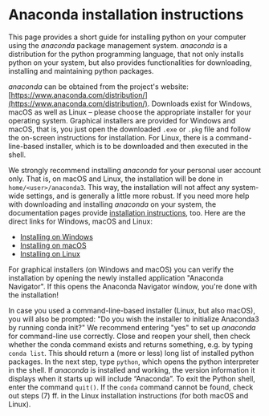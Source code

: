 # Anaconda installation instructions

This page provides a short guide for installing python on your computer using
the _anaconda_ package management system. _anaconda_ is a distribution for the
python programming language, that not only installs python on your system, but
also provides functionalities for downloading, installing and maintaining python
packages.

_anaconda_ can be obtained from the project's website:
[https://www.anaconda.com/distribution/](https://www.anaconda.com/distribution/).
Downloads exist for Windows, macOS as well as Linux – please choose the
appropriate installer for your operating system. Graphical installers are
provided for Windows and macOS, that is, you just open the downloaded `.exe` or
`.pkg` file and follow the on-screen instructions for installation. For Linux,
there is a command-line-based installer, which is to be downloaded and then
executed in the shell.

We strongly recommend installing _anaconda_ for your personal user account only.
That is, on macOS and Linux, the installation will be done in
`home/<user>/anaconda3`. This way, the installation will not affect any
system-wide settings, and is generally a little more robust. If you need more
help with downloading and installing _anaconda_ on your system, the documentation
pages provide [installation
instructions](https://docs.anaconda.com/anaconda/install/), too. Here are the
direct links for Windows, macOS and Linux:

* [Installing on Windows](https://docs.anaconda.com/anaconda/install/windows/)
* [Installing on macOS](https://docs.anaconda.com/anaconda/install/mac-os/)
* [Installing on Linux](https://docs.anaconda.com/anaconda/install/linux/)

For graphical installers (on Windows and macOS) you can verify the installation
by opening the newly installed application "Anaconda Navigator". If this opens
the Anaconda Navigator window, you're done with the installation!

In case you used a command-line-based installer (Linux, but also macOS), you
will also be prompted: "Do you wish the installer to initialize Anaconda3 by
running conda init?" We recommend entering "yes" to set up _anaconda_ for
command-line use correctly. Close and reopen your shell, then check whether the
conda command exists and returns something, e.g. by typing `conda list`. This
should return a (more or less) long list of installed python packages. In the
next step, type `python`, which opens the python interpreter in the shell. If
_anaconda_ is installed and working, the version information it displays when it
starts up will include “Anaconda”. To exit the Python shell, enter the command
`quit()`. If the `conda` command cannot be found, check out steps (7) ff. in the
Linux installation instructions (for both macOS and Linux).
